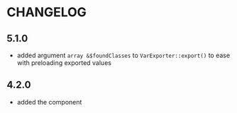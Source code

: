 # CHANGELOG

## 5.1.0

- added argument `array &$foundClasses` to `VarExporter::export()` to ease with preloading exported values

## 4.2.0

- added the component
